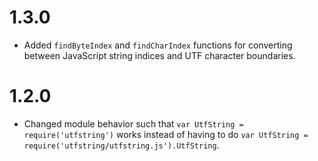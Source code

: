 # 1.3.0
- Added `findByteIndex` and `findCharIndex` functions for converting between JavaScript string indices and UTF character boundaries.

# 1.2.0
- Changed module behavior such that `var UtfString = require('utfstring')` works instead of having to do `var UtfString = require('utfstring/utfstring.js').UtfString`.
